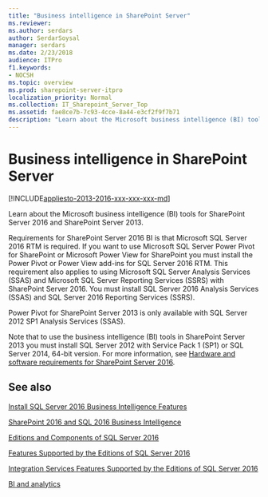 ```yaml
---
title: "Business intelligence in SharePoint Server"
ms.reviewer: 
ms.author: serdars
author: SerdarSoysal
manager: serdars
ms.date: 2/23/2018
audience: ITPro
f1.keywords:
- NOCSH
ms.topic: overview
ms.prod: sharepoint-server-itpro
localization_priority: Normal
ms.collection: IT_Sharepoint_Server_Top
ms.assetid: fae8ce7b-7c93-4cce-8a44-e3cf2f9f7b71
description: "Learn about the Microsoft business intelligence (BI) tools for SharePoint Server."
---
```


# Business intelligence in SharePoint Server

[!INCLUDE[appliesto-2013-2016-xxx-xxx-xxx-md](../includes/appliesto-2013-2016-xxx-xxx-xxx-md.md)]

Learn about the Microsoft business intelligence (BI) tools for SharePoint Server 2016 and SharePoint Server 2013.
  
Requirements for SharePoint Server 2016 BI is that Microsoft SQL Server 2016 RTM is required. If you want to use Microsoft SQL Server Power Pivot for SharePoint or Microsoft Power View for SharePoint you must install the Power Pivot or Power View add-ins for SQL Server 2016 RTM. This requirement also applies to using Microsoft SQL Server Analysis Services (SSAS) and Microsoft SQL Server Reporting Services (SSRS) with SharePoint Server 2016. You must install SQL Server 2016 Analysis Services (SSAS) and SQL Server 2016 Reporting Services (SSRS).
  
Power Pivot for SharePoint Server 2013 is only available with SQL Server 2012 SP1 Analysis Services (SSAS).
  
Note that to use the business intelligence (BI) tools in SharePoint Server 2013 you must install SQL Server 2012 with Service Pack 1 (SP1) or SQL Server 2014, 64-bit version. For more information, see [Hardware and software requirements for SharePoint Server 2016](../install/hardware-and-software-requirements.md).
  
## See also

[Install SQL Server 2016 Business Intelligence Features](/sql/sql-server/install/install-sql-server-business-intelligence-features)
  
[SharePoint 2016 and SQL 2016 Business Intelligence](https://sharepointpromag.com/sharepoint/sharepoint-2016-and-sql-2016-business-intelligence)
  
[Editions and Components of SQL Server 2016](/sql/sql-server/editions-and-components-of-sql-server-2016)
  
[Features Supported by the Editions of SQL Server 2016](/sql/sql-server/editions-and-components-of-sql-server-2016)
  
[Integration Services Features Supported by the Editions of SQL Server 2016](/sql/integration-services/integration-services-features-supported-by-the-editions-of-sql-server)
  
[BI and analytics](https://www.microsoft.com/cloud-platform/bi-analytics)